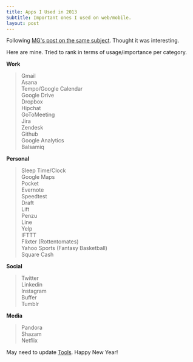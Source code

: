 ```yaml
---
title: Apps I Used in 2013
Subtitle: Important ones I used on web/mobile.
layout: post
---
```


Following [MG's post on the same subject](http://parislemon.com/post/71774755194/the-apps-i-actually-used-in-2013). Thought it was interesting. 

Here are mine. Tried to rank in terms of usage/importance per category.

**Work**
>Gmail<br />
>Asana<br />
>Tempo/Google Calendar<br />
>Google Drive<br />
>Dropbox<br />
>Hipchat<br />
>GoToMeeting<br />
>Jira<br />
>Zendesk<br />
>Github<br />
>Google Analytics<br />
>Balsamiq<br />

**Personal**
>Sleep Time/Clock<br />
>Google Maps<br />
>Pocket<br />
>Evernote<br />
>Speedtest<br />
>Draft<br />
>Lift<br />
>Penzu<br />
>Line<br />
>Yelp<br />
>IFTTT<br />
>Flixter (Rottentomates)<br />
>Yahoo Sports (Fantasy Basketball)<br />
>Square Cash<br />

**Social**
>Twitter<br />
>Linkedin<br />
>Instagram<br />
>Buffer<br />
>Tumblr<br />

**Media**
>Pandora<br />
>Shazam<br />
>Netflix<br />

May need to update [Tools](http://chrisyin.com/tools). Happy New Year!